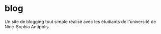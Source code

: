 # blog
Un site de blogging tout simple réalisé avec les étudiants de l'université de Nice-Sophia Antipolis


